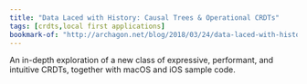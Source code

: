 ```yaml
---
title: "Data Laced with History: Causal Trees & Operational CRDTs"
tags: [crdts,local first applications]
bookmark-of: "http://archagon.net/blog/2018/03/24/data-laced-with-history/"
---
```

An in-depth exploration of a new class of expressive, performant, and intuitive CRDTs, together with macOS and iOS sample code.